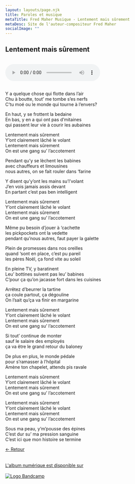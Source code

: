 ```yaml
---
layout: layouts/page.njk
title: Paroles et musique
metaTitle: Fred Maher Musique - Lentement mais sûrement
metaDesc: Site de l'auteur-compositeur Fred Maher
socialImage: ""
---
```

<style>
*:focus {
    outline: none;
}
</style>

  ## Lentement mais sûrement
 <br> 
<audio controls>
  <source src="https://fredmahermusique.com/mp3/lentement-mais-surement.ogg" type="audio/ogg">
  <source src="https://fredmahermusique.com/mp3/lentement-mais-surement.mp3" type="audio/mpeg">
Your browser does not support the audio element.
</audio>
<br>
<br>     


Y a quelque chose qui flotte dans l’air<br>
Chu à boutte, tout’ me tombe s’es nerfs<br>
C’tu moé ou le monde qui tourne à l’envers?

En haut, y se frottent la bedaine<br>
En bas, y en a qui ont pas d’mitaines<br>
qui passent leur vie à courir les aubaines

Lentement mais sûrement<br>
Y’ont clairement lâché le volant<br>
Lentement mais sûrement<br>
On est une gang su’ l’accotement

Pendant qu’y se lèchent les babines<br>
avec chauffeurs et limousines<br>
nous autres, on se fait rouler dans ‘farine

Y disent qu’y’ont les mains su’l’volant<br>
J’en vois jamais assis devant<br>
En partant c’est pas ben intelligent

Lentement mais sûrement<br>
Y’ont clairement lâché le volant<br>
Lentement mais sûrement<br>
On est une gang su’ l’accotement

Même pu besoin d’jouer à ‘cachette<br>
les pickpockets ont la vedette<br>
pendant qu’nous autres, faut payer la galette

Plein de promesses dans nos oreilles<br>
quand ‘sont en place, c’est pu pareil<br>
les pères Noël, ça fond vite au soleil

En pleine TV, y baratinent<br>
Leu’ bottines suivent pas leu’ babines<br>
C’pour ça qu’on jacasse fort dans les cuisines

Arrêtez d’beurrer la tartine<br>
ça coule partout, ça dégouline<br>
On l’sait qu’ça va finir en margarine

Lentement mais sûrement<br>
Y’ont clairement lâché le volant<br>
Lentement mais sûrement<br>
On est une gang su’ l’accotement

Si tout’ continue de monter<br>
sauf le salaire des employés<br>
ça va être le grand retour du baloney

De plus en plus, le monde pédale<br>
pour s’ramasser à l’hôpital<br>
Amène ton chapelet, attends pis ravale

Lentement mais sûrement<br>
Y’ont clairement lâché le volant<br>
Lentement mais sûrement<br>
On est une gang su’ l’accotement

Lentement mais sûrement<br>
Y’ont clairement lâché le volant<br>
Lentement mais sûrement<br>
On est une gang su’ l’accotement

Sous ma peau, y’m’pousse des épines<br>
C’est dur su’ ma pression sanguine<br>
C’est ici que mon histoire se termine

[&larr; Retour](/j-attends-l-printemps/index.html#heading-paroles-et-musique)
<br>
<br> 
<a class="bandcamp" href="https://fredmahermusique.bandcamp.com">
          <br>L'album numérique est disponible sur<br><br><img src="/images/bandcamp.svg" alt="Logo Bandcamp"></a>